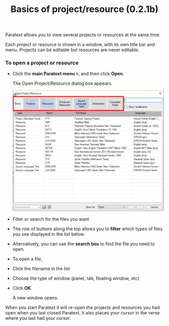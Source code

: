 ﻿---
title: Basics of project/resource  (0.2.1b)
---

Paratext allows you to view several projects or resources at the same time.

Each project or resource is shown in a window, with its own title bar and menu. Projects can be editable but resources are never editable.

### To open a project or resource

-   Click the **main Paratext menu ≡**, and then click **Open**.

    The Open Project/Resource dialog box appears.

    ![](../media/34923eb5e2b39c4da974ed4528ec47f8.png)

-   Filter or search for the files you want
-   The row of buttons along the top allows you to **filter** which types of files you see displayed in the list below.
-   Alternatively, you can use the **search box** to find the file you need to open.
-   To open a file,
-   Click the filename in the list
-   Choose the type of window (panel, tab, floating window, etc)
-   Click **OK**.

    A new window opens.

When you start Paratext it will re-open the projects and resources you had open when you last closed Paratext. It also places your cursor in the verse where you last had your cursor.

